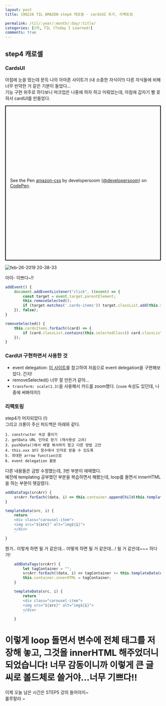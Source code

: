 ```yaml
---
layout: post
title: 190226 TIL AMAZON step4 캐로샐 - cardsUI 추가, 리팩토링

permalink: /til/:year/:month/:day/:title/
categories: [1막, TIL (Today I Learned)]
comments: true
---
```


## **step4 캐로셀**

### **CardsUI** 

아침에 눈을 떴는데 문득 나의 아마존 사이트가 (내 소중한 자식이!!) 다른 자식들에 비해 너무 빈약한 거 같은 기분이 들었다...  
기능 구현 위주로 하다보니 마크업은 나중에 하자 하고 미뤄었는데, 아침에 갑자기 삘 꽂혀서 cardUI를 만들었다.  

<p class="codepen" data-height="239" data-theme-id="0" data-default-tab="css,result" data-user="developersoom" data-slug-hash="vPYJJW" style="height: 500px; box-sizing: border-box; display: flex; align-items: center; justify-content: center; border: 2px solid black; margin: 1em 0; padding: 1em;" data-pen-title="amazon-css">
  <span>See the Pen <a href="https://codepen.io/developersoom/pen/vPYJJW/">
  amazon-css</a> by developersoom (<a href="https://codepen.io/developersoom">@developersoom</a>)
  on <a href="https://codepen.io">CodePen</a>.</span>
</p>
<script async src="https://static.codepen.io/assets/embed/ei.js"></script>

  

![feb-26-2019 20-38-33](https://user-images.githubusercontent.com/40848630/53410265-a1c88a80-3a06-11e9-9216-120a55cd36a4.gif)

아이- 이쁘다~!!  

```js
addEvent() {
    document.addEventListener("click", ((event) => {
        const target = event.target.parentElement;
        this.removeSelected();
        if (target.matches('.cards-items')) target.classList.add(this.selectedClass);
    }), false);
}

removeSelected() {
    this.cardsItems.forEach((card) => {
        if (card.classList.contains(this.selectedClass)) card.classList.remove(this.selectedClass);
    });
}
```

### CardUI 구현하면서 사용한 것 

- event delegation: [이 사이트](https://gomakethings.com/why-event-delegation-is-a-better-way-to-listen-for-events-in-vanilla-js/)를 참고하여 처음으로 event delegation을 구현해보았다. 간지! 
- removeSelected() 너무 잘 만든거 같아... 
- `transform: scale(1.3)`을 사용해서 카드를 zoom했다. (`zoom` 속성도 있던데, 나중에 써봐야지!)

### **리팩토링** 

step4가 머지되었다 (!)  
그리고 크롱이 주신 피드백은 아래와 같다.

```text
1. constructor 속성 줄이기
2. getData URL 인자로 받기 (재사용성 고려)
3. pushData()에서 배열 복사하지 말고 다른 방법 고안
4. this.xxx 보다 함수에서 인자로 받을 수 있도록 
5. 최대한 arrow function으로
6. event delegation 활용
```

다른 내용들은 금방 수정했는데, 3번 부분이 애매했다.  
예전에 templating 공부했던 부분을 복습하면서 해봤는데, loop를 돌면서 innerHTML을 하는 부분이 헷갈렸다. 

```js
addDataTags(srcArr) {
    srcArr.forEach((data, i) => this.container.appendChild(this.templateData(data ,i)));
}

templateData(src, i) {
    return `
    <div class="carousel-item">
    <img src="${src}" alt="img${i}">
    </div>
    `
}
```

뭔가.. 이렇게 하면 될 거 같은데... 어떻게 하면 될 거 같은데...! 될 거 같은데~~~ 하다가!

```js
    addDataTags(srcArr) {
        let tagContainer = "";
        srcArr.forEach((data, i) => tagContainer += this.templateData(data, i));
        this.container.innerHTML = tagContainer;
    }

    templateData(src, i) {
        return `
        <div class="carousel-item">
        <img src="${src}" alt="img${i}">
        </div>
        `
    }
```

# **이렇게 loop 돌면서 변수에 전체 태그를 저장해 놓고, 그것을 innerHTML 해주었더니 되었습니다! 너무 감동이니까 이렇게 큰 글씨로 볼드체로 쓸거야...너무 기쁘다!!**

이제 오늘 남은 시간은 STEP5 강의 들어야지~  
룰루랄라 ~ 
